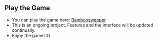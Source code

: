 ## Play the Game

- You can play the game here: [Bamboosweeper](https://y92ding.github.io/bamboosweeper-frontend/)
- This is an ongoing project. Features and the interface will be updated continually.
- Enjoy the game! :D
